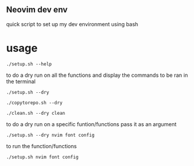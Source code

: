 ## Neovim dev env

quick script to set up my dev environment using bash

# usage
```
./setup.sh --help
```
to do a dry run on all the functions and display the commands to be ran in the terminal
```
./setup.sh --dry
```
```
./copytorepo.sh --dry
```
```
./clean.sh --dry clean
```
to do a dry run on a specific funtion/functions pass it as an argument
```
./setup.sh --dry nvim font config
```
to run the function/functions
```
./setup.sh nvim font config
```


